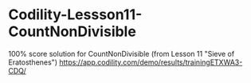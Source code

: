 # Codility-Lessson11-CountNonDivisible
100% score solution for CountNonDivisible (from Lesson 11 "Sieve of Eratosthenes")
https://app.codility.com/demo/results/trainingETXWA3-CDQ/
